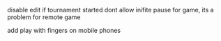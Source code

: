 disable edit if tournament started
dont allow inifite pause for game, its a problem for remote game
<!-- add max score to game dashboard, so players can know wining score -->
add play with fingers on mobile phones
